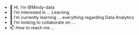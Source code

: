 - 👋 Hi, I’m @Mindy-data
- 👀 I’m interested in ... Learning
- 🌱 I’m currently learning ... everything regarding Data Analytics
- 💞️ I’m looking to collaborate on ...
- 📫 How to reach me ...

<!---
Mindy-data/Mindy-data is a ✨ special ✨ repository because its `README.md` (this file) appears on your GitHub profile.
You can click the Preview link to take a look at your changes.
--->
